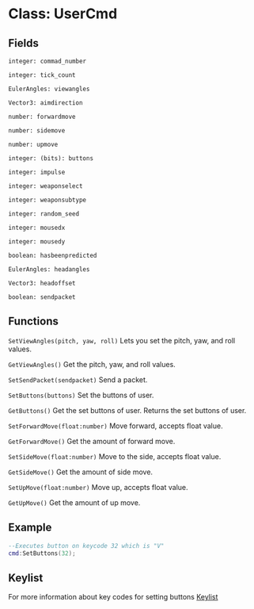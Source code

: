 # Class: UserCmd

## Fields
```integer: commad_number```

```integer: tick_count```

```EulerAngles: viewangles```

```Vector3: aimdirection```

```number: forwardmove```

```number: sidemove```

```number: upmove```

```integer: (bits): buttons```

```integer: impulse```

```integer: weaponselect```

```integer: weaponsubtype```

```integer: random_seed```

```integer: mousedx```

```integer: mousedy```

```boolean: hasbeenpredicted```

```EulerAngles: headangles```

```Vector3: headoffset```

```boolean: sendpacket```


## Functions
```SetViewAngles(pitch, yaw, roll)``` Lets you set the pitch, yaw, and roll values.

```GetViewAngles()``` Get the pitch, yaw, and roll values.

```SetSendPacket(sendpacket)``` Send a packet.

```SetButtons(buttons)``` Set the buttons of user.

```GetButtons()``` Get the set buttons of user. Returns the set buttons of user.

```SetForwardMove(float:number)``` Move forward, accepts float value.

```GetForwardMove()``` Get the amount of forward move.

```SetSideMove(float:number)``` Move to the side, accepts float value.

```GetSideMove()``` Get the amount of side move.

```SetUpMove(float:number)``` Move up, accepts float value.

```GetUpMove()``` Get the amount of up move.

## Example
```lua
--Executes button on keycode 32 which is "V"
cmd:SetButtons(32);
```

## Keylist
For more information about key codes for setting buttons
[Keylist](keylist.md)
